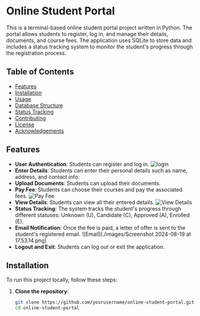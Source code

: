 # Online Student Portal

This is a terminal-based online student portal project written in Python. The portal allows students to register, log in, and manage their details, documents, and course fees. The application uses SQLite to store data and includes a status tracking system to monitor the student's progress through the registration process.

## Table of Contents

- [Features](#features)
- [Installation](#installation)
- [Usage](#usage)
- [Database Structure](#database-structure)
- [Status Tracking](#status-tracking)
- [Contributing](#contributing)
- [License](#license)
- [Acknowledgements](#acknowledgements)

## Features

- **User Authentication**: Students can register and log in. ![login](/images/Screenshot%202024-06-09%20at%2012.19.38 AM.png)
- **Enter Details**: Students can enter their personal details such as name, address, and contact info.
- **Upload Documents**: Students can upload their documents.
- **Pay Fee**: Students can choose their courses and pay the associated fees. ![Pay Fee](./images/Screenshot%202024-06-09%20at%2012.20.09 AM.png)
- **View Details**: Students can view all their entered details. ![View Details](./images/Screenshot%202024-06-09%20at%2012.19.58 AM.png)
- **Status Tracking**: The system tracks the student's progress through different statuses: Unknown (U), Candidate (C), Approved (A), Enrolled (E).
- **Email Notification**: Once the fee is paid, a letter of offer is sent to the student's registered email. ![Email](./images/Screenshot 2024-08-19 at 17.53.14.png)
- **Logout and Exit**: Students can log out or exit the application.

## Installation

To run this project locally, follow these steps:

1. **Clone the repository**:
   ```bash
   git clone https://github.com/yourusername/online-student-portal.git
   cd online-student-portal
